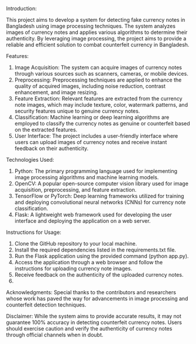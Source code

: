 Introduction:

This project aims to develop a system for detecting fake currency notes in Bangladesh using image processing techniques. The system analyzes images of currency notes and applies various algorithms to determine their authenticity. By leveraging image processing, the project aims to provide a reliable and efficient solution to combat counterfeit currency in Bangladesh.

Features:

1) Image Acquisition: The system can acquire images of currency notes through various sources such as scanners, cameras, or mobile devices.
2) Preprocessing: Preprocessing techniques are applied to enhance the quality of acquired images, including noise reduction, contrast enhancement, and image resizing.
3) Feature Extraction: Relevant features are extracted from the currency note images, which may include texture, color, watermark patterns, and security features unique to genuine currency notes.
4) Classification: Machine learning or deep learning algorithms are employed to classify the currency notes as genuine or counterfeit based on the extracted features.
5) User Interface: The project includes a user-friendly interface where users can upload images of currency notes and receive instant feedback on their authenticity.

Technologies Used:

1) Python: The primary programming language used for implementing image processing algorithms and machine learning models.
2) OpenCV: A popular open-source computer vision library used for image acquisition, preprocessing, and feature extraction.
3) TensorFlow or PyTorch: Deep learning frameworks utilized for training and deploying convolutional neural networks (CNNs) for currency note classification.
4) Flask: A lightweight web framework used for developing the user interface and deploying the application on a web server.

Instructions for Usage:

1. Clone the GitHub repository to your local machine.
2. Install the required dependencies listed in the requirements.txt file.
3. Run the Flask application using the provided command (python app.py).
4. Access the application through a web browser and follow the instructions for uploading currency note images.
5. Receive feedback on the authenticity of the uploaded currency notes.
6. 
Acknowledgments: Special thanks to the contributors and researchers whose work has paved the way for advancements in image processing and counterfeit detection techniques.

Disclaimer:
While the system aims to provide accurate results, it may not guarantee 100% accuracy in detecting counterfeit currency notes. Users should exercise caution and verify the authenticity of currency notes through official channels when in doubt.

